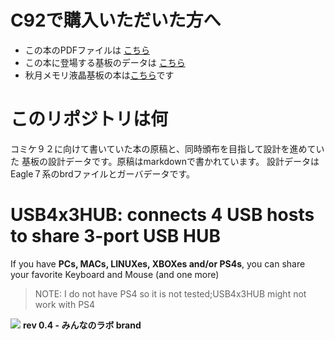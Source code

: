 # C92で購入いただいた方へ
- この本のPDFファイルは
  [こちら](https://github.com/K4zuki/usb4x3hub/releases/tag/C92publish)
- この本に登場する基板のデータは
  [こちら](https://github.com/K4zuki/usb4x3hub/releases/tag/r0.5-gerber-out)
- 秋月メモリ液晶基板の本は[こちら](https://github.com/K4zuki/AkiSpiLcd)です

# このリポジトリは何
コミケ９２に向けて書いていた本の原稿と、同時頒布を目指して設計を進めていた
基板の設計データです。原稿はmarkdownで書かれています。 設計データは
Eagle７系のbrdファイルとガーバデータです。

# USB4x3HUB: connects 4 USB hosts to share 3-port USB HUB
If you have **PCs, MACs, LINUXes, XBOXes and/or PS4s**, you can share your favorite Keyboard and Mouse (and one more)

> NOTE: I do not have PS4 so it is not tested;USB4x3HUB might not work with PS4

![](doc/images/USB4x3HUB_0.5-edbc0af.png)
**rev 0.4 - みんなのラボ brand**

<!-- ![](doc/images/USB4x3HUBr1.png)
**rev 0.1** -->
